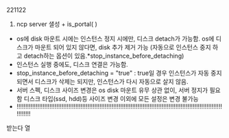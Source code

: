 221122



1. ncp server 샐성 + is_portal(          )
-  os에 disk 마운트 시에는 인스턴스 정지 시에만, 디스크 detach가 가능함. os에 디스크가 마운트 되어 있지 않다면, disk 추가 제거 가능 (자동으로 인스턴스 중지 하고 detach하는 옵션이 있음.*stop_instance_before_detaching)
-  인스턴스 실행 중에도, 디스크 연결은 가능함.
-  stop_instance_before_detaching = "true" : true일 경우 인스턴스가 자동 중지 되면서 디스크가 삭제는 되지만, 인스턴스가 다시 자동으로 살지 않음.
-  서버 스펙, 디스크 사이즈 변경은 os disk 마운트 유무 상관 없이, 서버 정지가 필요함 디스크 타입(ssd, hdd)등 사이즈 변경 이외에 모든 설정은 변경 불가능
-  !!!!!!!!!!!!!!!!!!!!!!!!!!!!!!!!!!!!!!!!!!!!!!!!!!!!!!!!!!!!!!!!!!!!!!!!!!!!!!!!!!!!!!!!!!!!!!!!!!!!!!!!!!!!!!!!!!!!!!!!!!!!!!!


받는다 열
